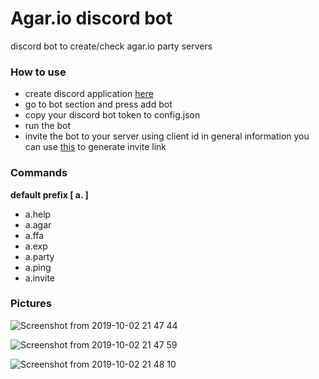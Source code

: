 # Agar.io discord bot

discord bot to create/check agar.io party servers

### How to use
* create discord application [here](https://discordapp.com/developers/applications)
* go to bot section and press add bot
* copy your discord bot token to config.json
* run the bot
* invite the bot to your server using client id in general information you can use [this](https://discordapi.com/permissions.html) to generate invite link

### Commands

**default prefix [ a. ]**

* a.help
* a.agar
* a.ffa
* a.exp
* a.party
* a.ping
* a.invite

### Pictures

![Screenshot from 2019-10-02 21 47 44](https://user-images.githubusercontent.com/48287047/66076549-5ce97100-e55e-11e9-8489-8ffb9a63f4a1.png)

![Screenshot from 2019-10-02 21 47 59](https://user-images.githubusercontent.com/48287047/66076574-6bd02380-e55e-11e9-91cf-91d65f6d2411.png)

![Screenshot from 2019-10-02 21 48 10](https://user-images.githubusercontent.com/48287047/66076589-72f73180-e55e-11e9-9c76-67721e2d5602.png)

